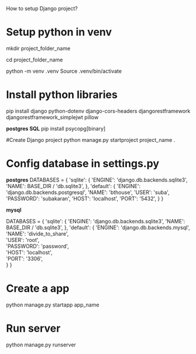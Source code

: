 How to setup Django project? 

# Setup python in venv
mkdir project_folder_name

cd project_folder_name

python -m venv .venv
Source .venv/bin/activate


# Install python libraries

pip install django  python-dotenv django-cors-headers djangorestframework djangorestframework_simplejwt pillow


**postgres SQL**
pip install psycopg[binary]

#Create Django project
python manage.py startproject project_name . 

# Config database in settings.py

**postgres**
DATABASES = {
    'sqlite': {
        'ENGINE': 'django.db.backends.sqlite3',
        'NAME': BASE_DIR / 'db.sqlite3',
    },
    'default': {
        'ENGINE': 'django.db.backends.postgresql',
        'NAME': 'bthouse',
        'USER': 'suba',
        'PASSWORD': 'subakaran',
        'HOST': 'localhost',
        'PORT': '5432',
    }
}

**mysql**

DATABASES = {
    'sqlite': {
        'ENGINE': 'django.db.backends.sqlite3',
        'NAME': BASE_DIR / 'db.sqlite3',
    },
    'default': {
        'ENGINE': 'django.db.backends.mysql',
        'NAME': 'divide_to_share',  
        'USER': 'root',  
        'PASSWORD': 'password',  
        'HOST': 'localhost',  
        'PORT': '3306',  
    }
}

# Create a app
python manage.py startapp app_name

# Run server 
python manage.py runserver





